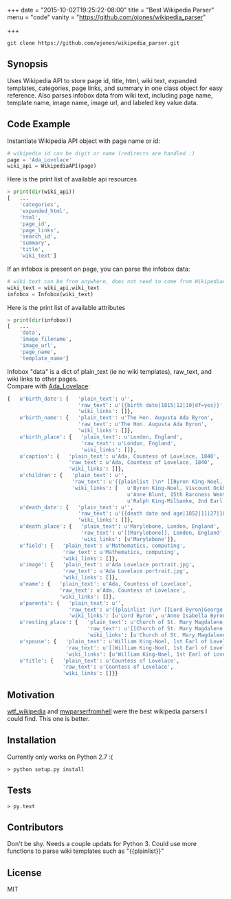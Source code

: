 +++
date = "2015-10-02T19:25:22-08:00"
title = "Best Wikipedia Parser"
menu = "code"
vanity = "https://github.com/ojones/wikipedia_parser"

+++

```git
git clone https://github.com/ojones/wikipedia_parser.git
```

## Synopsis

Uses Wikipedia API to store page id, title, html, wiki text, expanded templates, categories, page links, and summary in one class object for easy reference.  Also parses infobox data from wiki text, including page name, template name, image name, image url, and labeled key value data.

## Code Example

Instantiate Wikipedia API object with page name or id:
```python
# wikipedia id can be digit or name (redirects are handled :)
page = 'Ada_Lovelace'
wiki_api = WikipediaAPI(page)
```
Here is the print list of available api resources 
```python
> print(dir(wiki_api))
[   ...
    'categories',
    'expanded_html',
    'html',
    'page_id',
    'page_links',
    'search_id',
    'summary',
    'title',
    'wiki_text']
```
If an infobox is present on page, you can parse the infobox data:
```python
# wiki text can be from anywhere, does not need to come from WikipediaAPI object
wiki_text = wiki_api.wiki_text
infobox = Infobox(wiki_text)
```
Here is the print list of available attributes 
```python
> print(dir(infobox))
[   ...
    'data',
    'image_filename',
    'image_url',
    'page_name',
    'template_name']
```
Infobox "data" is a dict of plain_text (ie no wiki templates), raw_text, and wiki links to other pages. 
<br>Compare with [Ada_Lovelace](https://en.wikipedia.org/wiki/Ada_Lovelace):
```python
{   u'birth_date': {   'plain_text': u'',
                       'raw_text': u'{{birth date|1815|12|10|df=yes}}',
                       'wiki_links': []},
    u'birth_name': {   'plain_text': u'The Hon. Augusta Ada Byron',
                       'raw_text': u'The Hon. Augusta Ada Byron',
                       'wiki_links': []},
    u'birth_place': {   'plain_text': u'London, England',
                        'raw_text': u'London, England',
                        'wiki_links': []},
    u'caption': {   'plain_text': u'Ada, Countess of Lovelace, 1840',
                    'raw_text': u'Ada, Countess of Lovelace, 1840',
                    'wiki_links': []},
    u'children': {   'plain_text': u'',
                     'raw_text': u'{{plainlist |\n* [[Byron King-Noel, Viscount Ockham|Byron King-Noel, Viscount Ockham and 12th Baron Wentworth]]\n* [[Anne Blunt, 15th Baroness Wentworth]]\n* [[Ralph King-Milbanke, 2nd Earl of Lovelace]]}}',
                     'wiki_links': [   u'Byron King-Noel, Viscount Ockham',
                                       u'Anne Blunt, 15th Baroness Wentworth',
                                       u'Ralph King-Milbanke, 2nd Earl of Lovelace']},
    u'death_date': {   'plain_text': u'',
                       'raw_text': u'{{death date and age|1852|11|27|1815|12|10|df=yes}}',
                       'wiki_links': []},
    u'death_place': {   'plain_text': u'Marylebone, London, England',
                        'raw_text': u'[[Marylebone]], London, England',
                        'wiki_links': [u'Marylebone']},
    u'field': {   'plain_text': u'Mathematics, computing',
                  'raw_text': u'Mathematics, computing',
                  'wiki_links': []},
    u'image': {   'plain_text': u'Ada Lovelace portrait.jpg',
                  'raw_text': u'Ada Lovelace portrait.jpg',
                  'wiki_links': []},
    u'name': {   'plain_text': u'Ada, Countess of Lovelace',
                 'raw_text': u'Ada, Countess of Lovelace',
                 'wiki_links': []},
    u'parents': {   'plain_text': u'',
                    'raw_text': u'{{plainlist |\n* [[Lord Byron|George Gordon Byron, 6th Baron Byron]]\n* [[Anne Isabella Byron, Baroness Byron|Anne Isabella Milbanke, 11th Baroness Wentworth]]\n  }}',
                    'wiki_links': [u'Lord Byron', u'Anne Isabella Byron, Baroness Byron']},
    u'resting_place': {   'plain_text': u'Church of St. Mary Magdalene, Hucknall, Nottingham, England',
                          'raw_text': u'[[Church of St. Mary Magdalene, Hucknall]], Nottingham, England',
                          'wiki_links': [u'Church of St. Mary Magdalene, Hucknall']},
    u'spouse': {   'plain_text': u'William King-Noel, 1st Earl of Lovelace',
                   'raw_text': u'[[William King-Noel, 1st Earl of Lovelace]]',
                   'wiki_links': [u'William King-Noel, 1st Earl of Lovelace']},
    u'title': {   'plain_text': u'Countess of Lovelace',
                  'raw_text': u'Countess of Lovelace',
                  'wiki_links': []}}
```
## Motivation

[wtf_wikipedia](https://github.com/spencermountain/wtf_wikipedia) and [mwparserfromhell](https://github.com/earwig/mwparserfromhell) were the best wikipedia parsers I could find.  This one is better. 

## Installation

Currently only works on Python 2.7 :(
```
> python setup.py install
```

## Tests

```
> py.text
```

## Contributors

Don't be shy.  Needs a couple updats for Python 3. Could use more functions to parse wiki templates such as "{{plainlist}}"

## License

MIT
